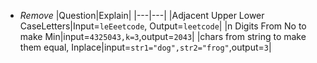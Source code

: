 - *Remove*
|Question|Explain|
|---|---|
|Adjacent Upper Lower CaseLetters|Input=`leEeetcode`, Output=`leetcode`|
|n Digits From No to make Min|input=`4325043,k=3`,output=`2043`|
|chars from string to make them equal, Inplace|input=`str1="dog",str2="frog"`,output=`3`|
